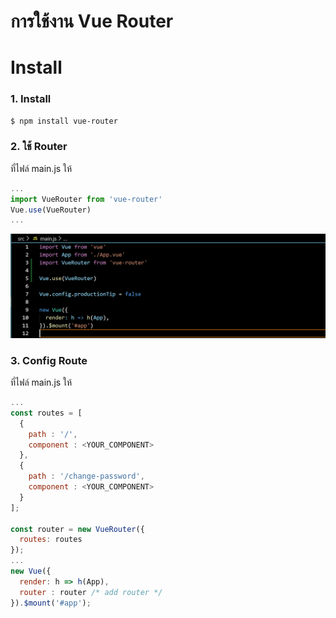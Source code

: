 # การใช้งาน Vue Router

# Install

### 1. Install
```sh
$ npm install vue-router  
```

### 2. ใช้ Router

ที่ไฟล์ main.js ให้ 
```js
...
import VueRouter from 'vue-router'
Vue.use(VueRouter)
...
```
  
![](vue_router_1.png)

### 3. Config Route

ที่ไฟล์ main.js ให้ 
```js
...
const routes = [
  {
    path : '/', 
    component : <YOUR_COMPONENT>
  },
  {
    path : '/change-password', 
    component : <YOUR_COMPONENT>
  }
];

const router = new VueRouter({
  routes: routes
});
...
new Vue({
  render: h => h(App),
  router : router /* add router */
}).$mount('#app');
```


